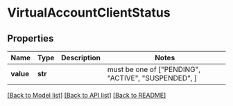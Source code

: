 # VirtualAccountClientStatus


## Properties
Name | Type | Description | Notes
------------ | ------------- | ------------- | -------------
**value** | **str** |  |  must be one of ["PENDING", "ACTIVE", "SUSPENDED", ]

[[Back to Model list]](../README.md#documentation-for-models) [[Back to API list]](../README.md#documentation-for-api-endpoints) [[Back to README]](../README.md)


